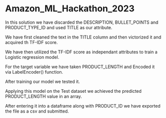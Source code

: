 # Amazon_ML_Hackathon_2023


In this solution we have discarded the DESCRIPTION, BULLET_POINTS and PRODUCT_TYPE_ID and used TITLE as our attribute.

We have first cleaned the text in the TITLE column and then victorized it and acquired th TF-IDF score.

We have then utilized the TF-IDF score as independant attributes to train a Logistic regression model.

For the target variable we have taken PRODUCT_LENGTH and Encoded it via LabelEncoder() function.

After training our model we tested it.

Applying this model on the Test dataset we achieved the predicted PRODUCT_LENGTH value in an array.

After entering it into a dataframe along with PRODUCT_ID we have exported the file as a csv and submitted.
